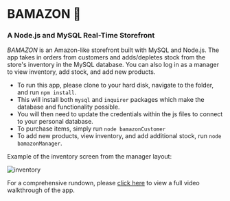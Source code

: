 # BAMAZON 🛒
### A Node.js and MySQL Real-Time Storefront

_BAMAZON_ is an Amazon-like storefront built with MySQL and Node.js. The app takes in orders from customers and adds/depletes stock from the store's inventory in the MySQL database. You can also log in as a manager to view inventory, add stock, and add new products.

* To run this app, please clone to your hard disk, navigate to the folder, and run
```npm install```.
* This will install both ```mysql``` and ```inquirer``` packages which make the database and functionality possible.
* You will then need to update the credentials within the js files to connect to your personal database.
* To purchase items, simply run ```node bamazonCustomer```
* To add new products, view inventory, and add additional stock, run ```node bamazonManager```.

Example of the inventory screen from the manager layout: 

![inventory](inventory.png)

For a comprehensive rundown, please [click here](https://drive.google.com/file/d/1b7H_0DPXc5qmNZgUAMocWVzl7yDiekLA/view) to view a full video walkthrough of the app.